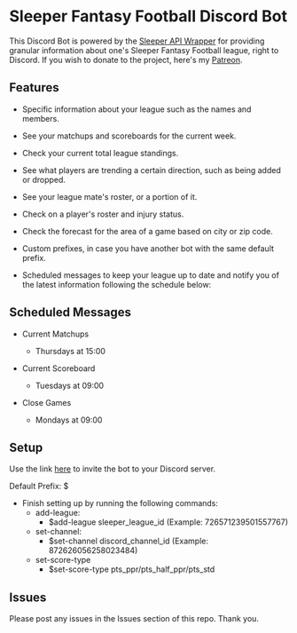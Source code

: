 # Sleeper Fantasy Football Discord Bot

This Discord Bot is powered by the [Sleeper API Wrapper](https://github.com/SwapnikKatkoori/sleeper-api-wrapper) for providing granular information about one's Sleeper Fantasy Football league, right to Discord. If you wish to donate to the project, here's my [Patreon](https://www.patreon.com/stonemasons).


## Features

* Specific information about your league such as the names and members.

* See your matchups and scoreboards for the current week.

* Check your current total league standings.

* See what players are trending a certain direction, such as being added or dropped.

* See your league mate's roster, or a portion of it.

* Check on a player's roster and injury status.

* Check the forecast for the area of a game based on city or zip code.

* Custom prefixes, in case you have another bot with the same default prefix.

* Scheduled messages to keep your league up to date and notify you of the latest information following the schedule below:


## Scheduled Messages

* Current Matchups
    * Thursdays at 15:00

* Current Scoreboard
    * Tuesdays at 09:00

* Close Games
    * Mondays at 09:00


## Setup

Use the link [here](https://discord.com/api/oauth2/authorize?client_id=871087848311382086&permissions=122340240631&scope=bot) to invite the bot to your Discord server.

Default Prefix: $

* Finish setting up by running the following commands:
    * add-league:
        * $add-league sleeper_league_id (Example: 726571239501557767)
    * set-channel:
        * $set-channel discord_channel_id (Example: 872626056258023484)
    * set-score-type
        * $set-score-type pts_ppr/pts_half_ppr/pts_std


## Issues

Please post any issues in the Issues section of this repo. Thank you.
